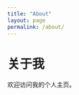 ```yaml
---
title: "About"
layout: page
permalink: /about/
---
```


<!-- Giscus 评论框 -->
<div id="giscus" data-repository="your-github-username/your-repository"
     data-repository-id="{{ site.giscus.repo_id }}"
     data-category="{{ site.giscus.category_name }}"
     data-category-id="{{ site.giscus.category_id }}"
     data-mapping="{{ site.giscus.discussion_term }}"
     data-reactions-enabled="{{ site.giscus.reactions_enabled }}"
     data-theme="{{ site.giscus.theme }}"
     data-strict="{{ site.giscus.strict }}"
     data-input-position="{{ site.giscus.input_position }}"
     data-emit-metadata="{{ site.giscus.emit_metadata }}"
     data-lang="{{ site.giscus.lang }}"
     data-lazy="{{ site.giscus.lazy }}"></div>

<script src="https://giscus.app/client.js"
        data-repo="{{ site.giscus.repo_id }}"
        data-repo-id="{{ site.giscus.repo_id }}"
        data-category="{{ site.giscus.category_name }}"
        data-category-id="{{ site.giscus.category_id }}"
        data-mapping="{{ site.giscus.discussion_term }}"
        data-reactions-enabled="{{ site.giscus.reactions_enabled }}"
        data-emit-metadata="{{ site.giscus.emit_metadata }}"
        data-theme="{{ site.giscus.theme }}"
        data-strict="{{ site.giscus.strict }}"
        data-input-position="{{ site.giscus.input_position }}"
        data-lang="{{ site.giscus.lang }}"
        data-lazy="{{ site.giscus.lazy }}"
        crossorigin="anonymous"
        async></script>

# 关于我

欢迎访问我的个人主页。
